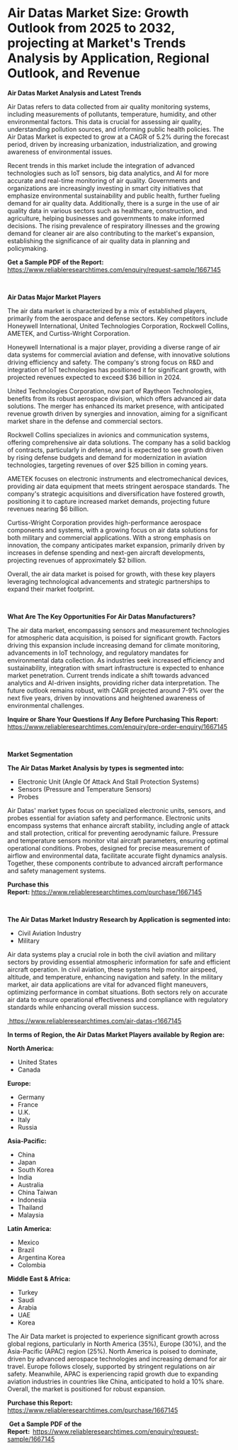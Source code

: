 <p><h1>Air Datas Market Size: Growth Outlook from 2025 to 2032, projecting at Market's Trends Analysis by Application, Regional Outlook, and Revenue</h1></p><p><strong>Air Datas Market Analysis and Latest Trends</strong></p>
<p><p>Air Datas refers to data collected from air quality monitoring systems, including measurements of pollutants, temperature, humidity, and other environmental factors. This data is crucial for assessing air quality, understanding pollution sources, and informing public health policies. The Air Datas Market is expected to grow at a CAGR of 5.2% during the forecast period, driven by increasing urbanization, industrialization, and growing awareness of environmental issues.</p><p>Recent trends in this market include the integration of advanced technologies such as IoT sensors, big data analytics, and AI for more accurate and real-time monitoring of air quality. Governments and organizations are increasingly investing in smart city initiatives that emphasize environmental sustainability and public health, further fueling demand for air quality data. Additionally, there is a surge in the use of air quality data in various sectors such as healthcare, construction, and agriculture, helping businesses and governments to make informed decisions. The rising prevalence of respiratory illnesses and the growing demand for cleaner air are also contributing to the market's expansion, establishing the significance of air quality data in planning and policymaking.</p></p>
<p><strong>Get a Sample PDF of the Report:&nbsp;</strong> <a href="https://www.reliableresearchtimes.com/enquiry/request-sample/1667145?utm_campaign=3081&utm_medium=2&utm_source=Github&utm_content=ia&utm_term=18042025&utm_id=air-datas">https://www.reliableresearchtimes.com/enquiry/request-sample/1667145</a></p>
<p>&nbsp;</p>
<p><strong>Air Datas Major Market Players</strong></p>
<p><p>The air data market is characterized by a mix of established players, primarily from the aerospace and defense sectors. Key competitors include Honeywell International, United Technologies Corporation, Rockwell Collins, AMETEK, and Curtiss-Wright Corporation. </p><p>Honeywell International is a major player, providing a diverse range of air data systems for commercial aviation and defense, with innovative solutions driving efficiency and safety. The company's strong focus on R&D and integration of IoT technologies has positioned it for significant growth, with projected revenues expected to exceed $36 billion in 2024.</p><p>United Technologies Corporation, now part of Raytheon Technologies, benefits from its robust aerospace division, which offers advanced air data solutions. The merger has enhanced its market presence, with anticipated revenue growth driven by synergies and innovation, aiming for a significant market share in the defense and commercial sectors.</p><p>Rockwell Collins specializes in avionics and communication systems, offering comprehensive air data solutions. The company has a solid backlog of contracts, particularly in defense, and is expected to see growth driven by rising defense budgets and demand for modernization in aviation technologies, targeting revenues of over $25 billion in coming years.</p><p>AMETEK focuses on electronic instruments and electromechanical devices, providing air data equipment that meets stringent aerospace standards. The company's strategic acquisitions and diversification have fostered growth, positioning it to capture increased market demands, projecting future revenues nearing $6 billion.</p><p>Curtiss-Wright Corporation provides high-performance aerospace components and systems, with a growing focus on air data solutions for both military and commercial applications. With a strong emphasis on innovation, the company anticipates market expansion, primarily driven by increases in defense spending and next-gen aircraft developments, projecting revenues of approximately $2 billion.</p><p>Overall, the air data market is poised for growth, with these key players leveraging technological advancements and strategic partnerships to expand their market footprint.</p></p>
<p>&nbsp;</p>
<p><strong>What Are The Key Opportunities For Air Datas Manufacturers?</strong></p>
<p><p>The air data market, encompassing sensors and measurement technologies for atmospheric data acquisition, is poised for significant growth. Factors driving this expansion include increasing demand for climate monitoring, advancements in IoT technology, and regulatory mandates for environmental data collection. As industries seek increased efficiency and sustainability, integration with smart infrastructure is expected to enhance market penetration. Current trends indicate a shift towards advanced analytics and AI-driven insights, providing richer data interpretation. The future outlook remains robust, with CAGR projected around 7-9% over the next five years, driven by innovations and heightened awareness of environmental challenges.</p></p>
<p><strong>Inquire or Share Your Questions If Any Before Purchasing This Report:</strong> <a href="https://www.reliableresearchtimes.com/enquiry/pre-order-enquiry/1667145?utm_campaign=3081&utm_medium=2&utm_source=Github&utm_content=ia&utm_term=18042025&utm_id=air-datas">https://www.reliableresearchtimes.com/enquiry/pre-order-enquiry/1667145</a></p>
<p>&nbsp;</p>
<p><strong>Market Segmentation</strong></p>
<p><strong>The Air Datas Market Analysis by types is segmented into:</strong></p>
<p><ul><li>Electronic Unit (Angle Of Attack And Stall Protection Systems)</li><li>Sensors (Pressure and Temperature Sensors)</li><li>Probes</li></ul></p>
<p><p>Air Datas' market types focus on specialized electronic units, sensors, and probes essential for aviation safety and performance. Electronic units encompass systems that enhance aircraft stability, including angle of attack and stall protection, critical for preventing aerodynamic failure. Pressure and temperature sensors monitor vital aircraft parameters, ensuring optimal operational conditions. Probes, designed for precise measurement of airflow and environmental data, facilitate accurate flight dynamics analysis. Together, these components contribute to advanced aircraft performance and safety management systems.</p></p>
<p><strong>Purchase this Report:&nbsp;</strong><a href="https://www.reliableresearchtimes.com/purchase/1667145?utm_campaign=3081&utm_medium=2&utm_source=Github&utm_content=ia&utm_term=18042025&utm_id=air-datas">https://www.reliableresearchtimes.com/purchase/1667145</a></p>
<p>&nbsp;</p>
<p><strong>The Air Datas Market Industry Research by Application is segmented into:</strong></p>
<p><ul><li>Civil Aviation Industry</li><li>Military</li></ul></p>
<p><p>Air data systems play a crucial role in both the civil aviation and military sectors by providing essential atmospheric information for safe and efficient aircraft operation. In civil aviation, these systems help monitor airspeed, altitude, and temperature, enhancing navigation and safety. In the military market, air data applications are vital for advanced flight maneuvers, optimizing performance in combat situations. Both sectors rely on accurate air data to ensure operational effectiveness and compliance with regulatory standards while enhancing overall mission success.</p></p>
<p><a href="https://www.reliableresearchtimes.com/air-datas-r1667145?utm_campaign=3081&utm_medium=2&utm_source=Github&utm_content=ia&utm_term=18042025&utm_id=air-datas">&nbsp;https://www.reliableresearchtimes.com/air-datas-r1667145</a></p>
<p><strong>In terms of Region, the Air Datas Market Players available by Region are:</strong></p>
<p>
    <p> <strong> North America: </strong>
        <ul>
            <li>United States</li>
            <li>Canada</li>
        </ul>
        </p> 
    <p> <strong> Europe: </strong>
        <ul>
            <li>Germany</li>
            <li>France</li>
            <li>U.K.</li>
            <li>Italy</li>
            <li>Russia</li>
        </ul>
        </p> 
    <p> <strong> Asia-Pacific: </strong>
        <ul>
            <li>China</li>
            <li>Japan</li>
            <li>South Korea</li>
            <li>India</li>
            <li>Australia</li>
            <li>China Taiwan</li>
            <li>Indonesia</li>
            <li>Thailand</li>
            <li>Malaysia</li>
        </ul>
        </p> 
    <p> <strong> Latin America: </strong>
        <ul>
            <li>Mexico</li>
            <li>Brazil</li>
            <li>Argentina Korea</li>
            <li>Colombia</li>
        </ul>
        </p> 
    <p> <strong> Middle East & Africa: </strong>
        <ul>
            <li>Turkey</li>
            <li>Saudi</li>
            <li>Arabia</li>
            <li>UAE</li>
            <li>Korea</li>
        </ul>
    </p>
    </p>
<p><p>The Air Data market is projected to experience significant growth across global regions, particularly in North America (35%), Europe (30%), and the Asia-Pacific (APAC) region (25%). North America is poised to dominate, driven by advanced aerospace technologies and increasing demand for air travel. Europe follows closely, supported by stringent regulations on air safety. Meanwhile, APAC is experiencing rapid growth due to expanding aviation industries in countries like China, anticipated to hold a 10% share. Overall, the market is positioned for robust expansion.</p></p>
<p><strong>Purchase this Report: </strong><a href="https://www.reliableresearchtimes.com/purchase/1667145?utm_campaign=3081&utm_medium=2&utm_source=Github&utm_content=ia&utm_term=18042025&utm_id=air-datas">https://www.reliableresearchtimes.com/purchase/1667145</a></p>
<p>&nbsp;<strong>Get a Sample PDF of the Report:&nbsp;&nbsp;</strong><a href="https://www.reliableresearchtimes.com/enquiry/request-sample/1667145?utm_campaign=3081&utm_medium=2&utm_source=Github&utm_content=ia&utm_term=18042025&utm_id=air-datas">https://www.reliableresearchtimes.com/enquiry/request-sample/1667145</a></p>
<p><strong></strong></p>
<p><p></p><p></p><p></p></p>